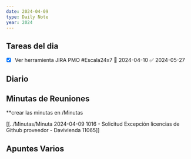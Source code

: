 ```yaml
---
date: 2024-04-09
type: Daily Note
year: 2024
---
```


## Tareas del dia

- [x] Ver herramienta JIRA PMO #Escala24x7 📅 2024-04-10 ✅ 2024-05-27

## Diario

## Minutas de Reuniones
**crear las minutas en /Minutas


[[../Minutas/Minuta 2024-04-09 1016 - Solicitud Excepción licencias de Github proveedor - Davivienda 11065]]

## Apuntes Varios